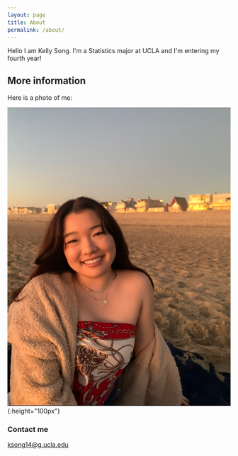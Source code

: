 ```yaml
---
layout: page
title: About
permalink: /about/
---
```

Hello I am Kelly Song. I'm a Statistics major at UCLA and I'm entering my fourth year!

## More information

Here is a photo of me:

![](/images/kellysong.png){:height="100px"}

### Contact me

[ksong14@g.ucla.edu](mailto:ksong14@g.ucla.edu)


